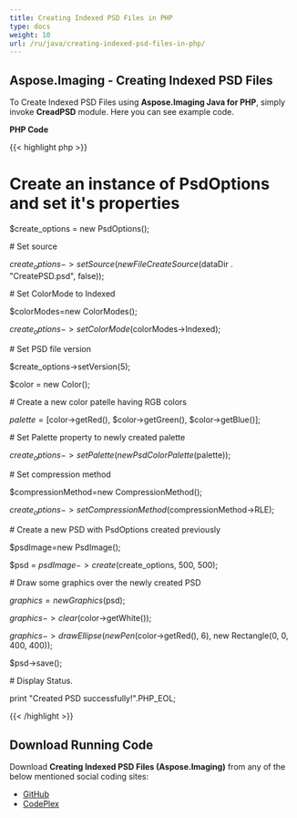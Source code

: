 ```yaml
---
title: Creating Indexed PSD Files in PHP
type: docs
weight: 10
url: /ru/java/creating-indexed-psd-files-in-php/
---
```


## **Aspose.Imaging - Creating Indexed PSD Files**
To Create Indexed PSD Files using **Aspose.Imaging Java for PHP**, simply invoke **CreadPSD** module. Here you can see example code.

**PHP Code**

{{< highlight php >}}

 # Create an instance of PsdOptions and set it's properties

$create_options = new PsdOptions();

\# Set source

$create_options->setSource(new FileCreateSource($dataDir . "CreatePSD.psd", false));

\# Set ColorMode to Indexed

$colorModes=new ColorModes();

$create_options->setColorMode($colorModes->Indexed);

\# Set PSD file version

$create_options->setVersion(5);

$color = new Color();

\# Create a new color patelle having RGB colors

$palette = [$color->getRed(), $color->getGreen(), $color->getBlue()];

\# Set Palette property to newly created palette

$create_options->setPalette(new PsdColorPalette($palette));

\# Set compression method

$compressionMethod=new CompressionMethod();

$create_options->setCompressionMethod($compressionMethod->RLE);

\# Create a new PSD with PsdOptions created previously

$psdImage=new PsdImage();

$psd = $psdImage->create($create_options, 500, 500);

\# Draw some graphics over the newly created PSD

$graphics = new Graphics($psd);

$graphics->clear($color->getWhite());

$graphics->drawEllipse(new Pen($color->getRed(), 6), new Rectangle(0, 0, 400, 400));

$psd->save();

\# Display Status.

print "Created PSD successfully!".PHP_EOL;

{{< /highlight >}}
## **Download Running Code**
Download **Creating Indexed PSD Files (Aspose.Imaging)** from any of the below mentioned social coding sites:

- [GitHub](https://github.com/aspose-imaging/Aspose.Imaging-for-Java/blob/master/Plugins/Aspose_Imaging_Java_for_PHP/src/aspose/imaging/ManagingPhotoshopFormats/CreadPSD.php)
- [CodePlex](https://archive.codeplex.com/?p=asposeimagingjavaphp#src/aspose/imaging/ManagingPhotoshopFormats/CreadPSD.php)
